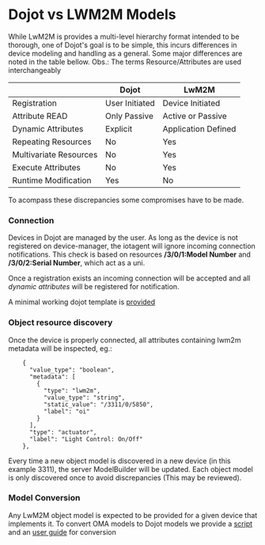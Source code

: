 # Dojot vs LWM2M Models

While LwM2M is provides a multi-level hierarchy format intended to be thorough,
one of Dojot's goal is to be simple, this incurs differences in device modeling
and handling as a general. Some major differences are noted in the table bellow.
Obs.: The terms Resource/Attributes are used interchangeably 

|                        | Dojot          | LwM2M               |
|------------------------|----------------|---------------------|
| Registration           | User Initiated | Device Initiated    |
| Attribute READ         | Only Passive   | Active or Passive   |
| Dynamic Attributes     | Explicit       | Application Defined |
| Repeating Resources    | No             | Yes                 |
| Multivariate Resources | No             | Yes                 |
| Execute Attributes     | No             | Yes                 |
| Runtime Modification   | Yes            | No                  |


To acompass these discrepancies some compromises have to be made.


### Connection
Devices in Dojot are managed by the user. As long as the device is not registered on
device-manager, the iotagent will ignore incoming connection notifications. This check
is based on resources **/3/0/1:Model Number** and **/3/0/2:Serial Number**, which act
as a uni.

Once a registration exists an incoming connection will be accepted and all *dynamic attributes*
will be registered for notification.

A minimal working dojot template is [provided](../client/lwm2m_base.json)
 
 
### Object resource discovery
Once the device is properly connected, all attributes containing lwm2m metadata will
be inspected, eg.:

        {
          "value_type": "boolean",
          "metadata": [
            {
              "type": "lwm2m",
              "value_type": "string",
              "static_value": "/3311/0/5850",
              "label": "oi"
            }
          ],
          "type": "actuator",
          "label": "Light Control: On/Off"
        },

Every time a new object model is discovered in a new device (in this example 3311),
the server ModelBuilder will be updated. Each object model is only discovered once 
to avoid discrepancies (This may be reviewed).

### Model Conversion

Any LwM2M object model is expected to be provided for a given device that implements it.
To convert OMA models to Dojot models we provide a [script](../client/oma2template.py)
and an [user guide](../docs/oma2template_tutorial.md) for conversion